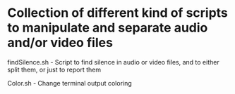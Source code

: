 # Collection of different kind of scripts to manipulate and separate audio and/or video files

findSilence.sh - Script to find silence in audio or video files, and to either split them, or just to report them

Color.sh - Change terminal output coloring

